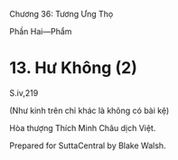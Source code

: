  

Chương 36: Tương Ưng Thọ

Phần Hai—Phẩm

# 13\. Hư Không (2)

S.iv,219

(Như kinh trên chỉ khác là không có bài kệ)

Hòa thượng Thích Minh Châu dịch Việt.

Prepared for SuttaCentral by Blake Walsh.